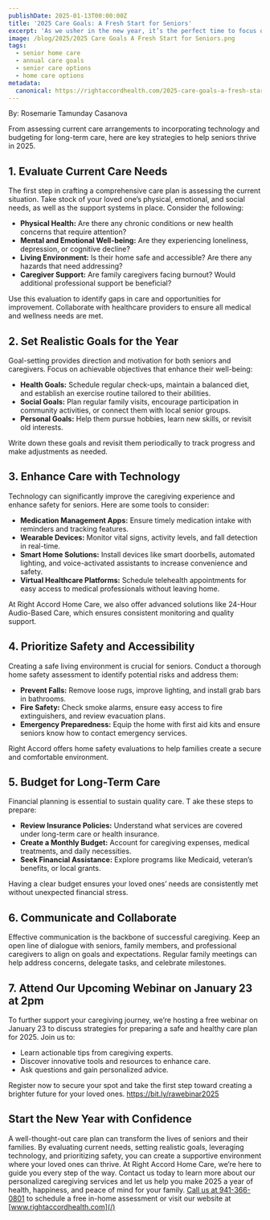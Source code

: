 ```yaml
---
publishDate: 2025-01-13T00:00:00Z
title: '2025 Care Goals: A Fresh Start for Seniors'
excerpt: 'As we usher in the new year, it’s the perfect time to focus on creating a care plan that ensures the health, safety, and happiness of your senior loved ones. A proactive approach to caregiving can make a significant difference in their quality of life.'
image: /blog/2025/2025 Care Goals A Fresh Start for Seniors.png
tags:
  - senior home care
  - annual care goals
  - senior care options
  - home care options
metadata:
  canonical: https://rightaccordhealth.com/2025-care-goals-a-fresh-start-for-seniors
---
```


By: Rosemarie Tamunday Casanova

From assessing current care
arrangements to incorporating technology and budgeting for long-term care, here are key
strategies to help seniors thrive in 2025.

## 1. Evaluate Current Care Needs

The first step in crafting a comprehensive care plan is assessing the current situation. Take
stock of your loved one’s physical, emotional, and social needs, as well as the support systems
in place. Consider the following:

- **Physical Health:** Are there any chronic conditions or new health concerns that require
  attention?
- **Mental and Emotional Well-being:** Are they experiencing loneliness, depression, or
  cognitive decline?
- **Living Environment:** Is their home safe and accessible? Are there any hazards that
  need addressing?
- **Caregiver Support:** Are family caregivers facing burnout? Would additional professional
  support be beneficial?

Use this evaluation to identify gaps in care and opportunities for improvement. Collaborate with
healthcare providers to ensure all medical and wellness needs are met.

## 2. Set Realistic Goals for the Year

Goal-setting provides direction and motivation for both seniors and caregivers. Focus on
achievable objectives that enhance their well-being:

- **Health Goals:** Schedule regular check-ups, maintain a balanced diet, and establish an
  exercise routine tailored to their abilities.
- **Social Goals:** Plan regular family visits, encourage participation in community activities,
  or connect them with local senior groups.
- **Personal Goals:** Help them pursue hobbies, learn new skills, or revisit old interests.

Write down these goals and revisit them periodically to track progress and make adjustments as
needed.

## 3. Enhance Care with Technology

Technology can significantly improve the caregiving experience and enhance safety for seniors.
Here are some tools to consider:

- **Medication Management Apps:** Ensure timely medication intake with reminders and
  tracking features.
- **Wearable Devices:** Monitor vital signs, activity levels, and fall detection in real-time.
- **Smart Home Solutions:** Install devices like smart doorbells, automated lighting, and
  voice-activated assistants to increase convenience and safety.
- **Virtual Healthcare Platforms:** Schedule telehealth appointments for easy access to
  medical professionals without leaving home.

At Right Accord Home Care, we also offer advanced solutions like 24-Hour Audio-Based Care,
which ensures consistent monitoring and quality support.

## 4. Prioritize Safety and Accessibility

Creating a safe living environment is crucial for seniors. Conduct a thorough home safety
assessment to identify potential risks and address them:

- **Prevent Falls:** Remove loose rugs, improve lighting, and install grab bars in bathrooms.
- **Fire Safety:** Check smoke alarms, ensure easy access to fire extinguishers, and review
  evacuation plans.
- **Emergency Preparedness:** Equip the home with first aid kits and ensure seniors know
  how to contact emergency services.

Right Accord offers home safety evaluations to help families create a secure and comfortable
environment.

## 5. Budget for Long-Term Care

Financial planning is essential to sustain quality care. T ake these steps to prepare:

- **Review Insurance Policies:** Understand what services are covered under long-term
  care or health insurance.
- **Create a Monthly Budget:** Account for caregiving expenses, medical treatments, and
  daily necessities.
- **Seek Financial Assistance:** Explore programs like Medicaid, veteran’s benefits, or local
  grants.

Having a clear budget ensures your loved ones’ needs are consistently met without unexpected
financial stress.

## 6. Communicate and Collaborate

Effective communication is the backbone of successful caregiving. Keep an open line of
dialogue with seniors, family members, and professional caregivers to align on goals and
expectations. Regular family meetings can help address concerns, delegate tasks, and
celebrate milestones.

## 7. Attend Our Upcoming Webinar on January 23 at 2pm

To further support your caregiving journey, we’re hosting a free webinar on January 23 to
discuss strategies for preparing a safe and healthy care plan for 2025. Join us to:

- Learn actionable tips from caregiving experts.
- Discover innovative tools and resources to enhance care.
- Ask questions and gain personalized advice.

Register now to secure your spot and take the first step toward creating a brighter future for
your loved ones. <https://bit.ly/rawebinar2025>

## Start the New Year with Confidence

A well-thought-out care plan can transform the lives of seniors and their families. By evaluating current needs, setting realistic goals, leveraging technology, and prioritizing safety, you can create a supportive environment where your loved ones can thrive.
At Right Accord Home Care, we’re here to guide you every step of the way. Contact us today to learn more about our personalized caregiving services and let us help you make 2025 a year of health, happiness, and peace of mind for your family. [Call us at 941-366-0801](tel:941-366-0801) to schedule a free in-home assessment or visit our website at [www.rightaccordhealth.com](/)

